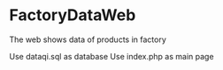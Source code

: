 # FactoryDataWeb
The web shows data of products in factory

Use dataqi.sql as database 
Use index.php as main page
